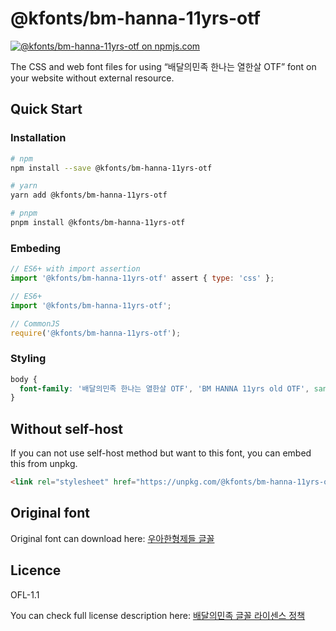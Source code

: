 # @kfonts/bm-hanna-11yrs-otf

[![@kfonts/bm-hanna-11yrs-otf on npmjs.com](https://img.shields.io/npm/v/%40kfonts%2Fbm-hanna-11yrs-otf)](https://www.npmjs.com/package/@kfonts/bm-hanna-11yrs-otf)

The CSS and web font files for using &OpenCurlyDoubleQuote;배달의민족 한나는 열한살 OTF&CloseCurlyDoubleQuote; font on your website without external resource.

## Quick Start

### Installation

```sh
# npm
npm install --save @kfonts/bm-hanna-11yrs-otf

# yarn
yarn add @kfonts/bm-hanna-11yrs-otf

# pnpm
pnpm install @kfonts/bm-hanna-11yrs-otf
```

### Embeding

```js
// ES6+ with import assertion
import '@kfonts/bm-hanna-11yrs-otf' assert { type: 'css' };

// ES6+
import '@kfonts/bm-hanna-11yrs-otf';

// CommonJS
require('@kfonts/bm-hanna-11yrs-otf');
```

### Styling

```css
body {
  font-family: '배달의민족 한나는 열한살 OTF', 'BM HANNA 11yrs old OTF', sans-serif;
}
```

## Without self-host

If you can not use self-host method but want to this font, you can embed this from unpkg.

```html
<link rel="stylesheet" href="https://unpkg.com/@kfonts/bm-hanna-11yrs-otf/index.css" />
```

## Original font

Original font can download here: [우아한형제들 글꼴](https://www.woowahan.com/fonts)

## Licence

OFL-1.1

You can check full license description here: [배달의민족 글꼴 라이센스 정책](https://www.woowahan.com/fonts/license)
